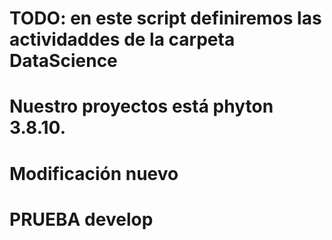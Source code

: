# TODO: en este script definiremos las actividaddes de la carpeta DataScience
# Nuestro proyectos está phyton 3.8.10.

# Modificación nuevo
# PRUEBA develop